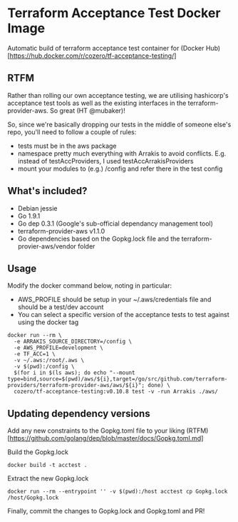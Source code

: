 # Terraform Acceptance Test Docker Image
Automatic build of terraform acceptance test container for (Docker Hub)[https://hub.docker.com/r/cozero/tf-acceptance-testing/]

## RTFM

Rather than rolling our own acceptance testing, we are utilising hashicorp's acceptance test tools as well as the existing interfaces in the terraform-provider-aws. So great (HT @mubaker)!

So, since we're basically dropping our tests in the middle of someone else's repo, you'll need to follow a couple of rules:

- tests must be in the aws package
- namespace pretty much everything with Arrakis to avoid conflicts. E.g. instead of testAccProviders, I used testAccArrakisProviders
- mount your modules to (e.g.) /config and refer there in the test config

## What's included?

* Debian jessie
* Go 1.9.1
* Go dep 0.3.1 (Google's sub-official dependancy management tool)
* terraform-provider-aws v1.1.0
* Go dependencies based on the Gopkg.lock file and the terraform-provier-aws/vendor folder

## Usage

Modify the docker command below, noting in particular:
* AWS_PROFILE should be setup in your ~/.aws/credentials file and should be a test/dev account
* You can select a specific version of the acceptance tests to test against using the docker tag
```
docker run --rm \
  -e ARRAKIS_SOURCE_DIRECTORY=/config \
  -e AWS_PROFILE=development \
  -e TF_ACC=1 \
  -v ~/.aws:/root/.aws \
  -v $(pwd):/config \
  $(for i in $(ls aws); do echo "--mount type=bind,source=$(pwd)/aws/${i},target=/go/src/github.com/terraform-providers/terraform-provider-aws/aws/${i}"; done) \
  cozero/tf-acceptance-testing:v0.10.8 test -v -run Arrakis ./aws/
```

## Updating dependency versions

Add any new constraints to the Gopkg.toml file to your liking (RTFM)[https://github.com/golang/dep/blob/master/docs/Gopkg.toml.md]

Build the Gopkg.lock
```
docker build -t acctest .
```

Extract the new Gopkg.lock
```
docker run --rm --entrypoint '' -v $(pwd):/host acctest cp Gopkg.lock /host/Gopkg.lock
```

Finally, commit the changes to Gopkg.lock and Gopkg.toml and PR!
